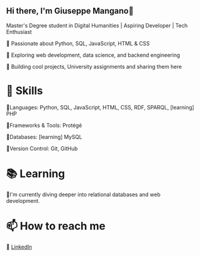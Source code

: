 ## Hi there, I'm Giuseppe Mangano👋

Master's Degree student in Digital Humanities | Aspiring Developer | Tech Enthusiast

🔹 Passionate about Python, SQL, JavaScript, HTML & CSS

🔹 Exploring web development, data science, and backend engineering

🔹 Building cool projects, University assignments and sharing them here


# 🚀 Skills

🔹Languages: Python, SQL, JavaScript, HTML, CSS, RDF, SPARQL, [learning] PHP

🔹Frameworks & Tools: Protégé

🔹Databases: [learning] MySQL

🔹Version Control: Git, GitHub


# 📚 Learning

🔹I'm currently diving deeper into relational databases and web development.


# 📫 How to reach me

💼 [LinkedIn](www.linkedin.com/in/giuseppe-mangano-692951241) 

<!--
**giuseppemangano1599/giuseppemangano1599** is a ✨ _special_ ✨ repository because its `README.md` (this file) appears on your GitHub profile.

Here are some ideas to get you started:

- 🔭 I’m currently working on ...
- 🌱 I’m currently learning ...
- 👯 I’m looking to collaborate on ...
- 🤔 I’m looking for help with ...
- 💬 Ask me about ...
- 📫 How to reach me: ...
- 😄 Pronouns: ...
- ⚡ Fun fact: ...
-->
